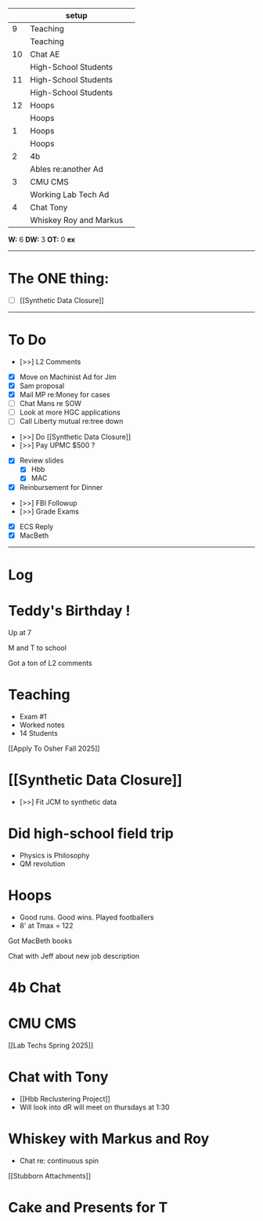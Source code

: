 
|     | setup                  |     |
| --- | ---------------------- | --- |
| 9   | Teaching               |     |
|     | Teaching               |     |
| 10  | Chat AE                |     |
|     | High-School Students   |     |
| 11  | High-School Students   |     |
|     | High-School Students   |     |
| 12  | Hoops                  |     |
|     | Hoops                  |     |
| 1   | Hoops                  |     |
|     | Hoops                  |     |
| 2   | 4b                     |     |
|     | Ables re:another Ad    |     |
| 3   | CMU CMS                |     |
|     | Working Lab Tech Ad    |     |
| 4   | Chat Tony              |     |
|     | Whiskey Roy and Markus |     |

**W:** 6 
**DW:** 3
**OT:** 0
**ex** 

---
# The ONE thing: 
- [ ] [[Synthetic Data Closure]]

---
# To Do

- [>>] L2 Comments 
- [x] Move on Machinist Ad for Jim
- [x]  Sam proposal
- [x]  Mail MP re:Money for cases
- [ ] Chat Mans re SOW
- [ ] Look at more HGC applications
- [ ] Call Liberty mutual re:tree down
- [>>] Do  [[Synthetic Data Closure]]
- [>>]  Pay UPMC $500 ? 
- [x]  Review slides
	- [x] Hbb
	- [x] MAC
- [x] Reinbursement for Dinner
- [>>] FBI Followup
- [>>] Grade Exams
- [x] ECS Reply
- [x] MacBeth

---

# Log

# Teddy's Birthday !

Up at 7

M and T to school

Got a ton of L2 comments

# Teaching 
- Exam #1 
- Worked notes
- 14 Students


[[Apply To Osher Fall 2025]]


# [[Synthetic Data Closure]]
- [>>] Fit JCM to synthetic data


# Did high-school field trip
- Physics is Philosophy 
- QM revolution

# Hoops
- Good runs. Good wins. Played footballers
- 8' at Tmax = 122

Got MacBeth books

Chat with Jeff about new job description

# 4b Chat 


# CMU CMS


[[Lab Techs Spring 2025]]

# Chat with Tony 
- [[Hbb Reclustering Project]]
- Will look into dR will meet on thursdays at 1:30

# Whiskey with Markus and Roy
- Chat re: continuous spin

[[Stubborn Attachments]]

# Cake and Presents for T
